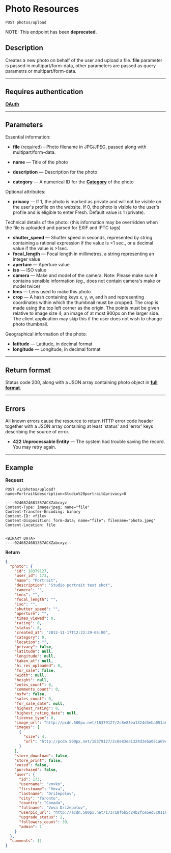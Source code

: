 # Photo Resources
    POST photos/upload
NOTE: This endpoint has been **deprecated**.

## Description
Creates a new photo on behalf of the user and upload a file.
**file** parameter is passed in multipart/form-data, other parameters are passed as query parametrs or multipart/form-data.

***

## Requires authentication
**[OAuth][]**

***

## Parameters
Essential information:

- **file** (required)  - Photo filename in JPG/JPEG, passed along with multipart/form-data.

- **name** — Title of the photo
- **description** — Description for the photo
- **category** — A numerical ID for the **[Category][]** of the photo

Optional attributes:

- **privacy** — If 1, the photo is marked as private and will not be visible on the user's profile on the website.  If 0, the photo is visible to the user's profile and is eligible to enter Fresh.  Default value is 1 (private).

Technical details of the photo: (this information may be overridden when the file is uploaded and parsed for EXIF and IPTC tags)

- **shutter_speed** — Shutter speed in seconds, represented by string containing a rational expression if the value is <1 sec., or a decimal value if the value is >1sec.
- **focal_length** — Focal length in millimetres, a string representing an integer value
- **aperture** — Aperture value
- **iso** — ISO value
- **camera** — Make and model of the camera. Note: Please make sure it contains sensible information (eg., does not contain camera's make or model twice)
- **lens** — Lens used to make this photo
- **crop** — A hash containing keys x, y, w, and h and representing coordinates within which the thumbnail must be cropped. The crop is made using the top left corner as the origin. The points must be given relative to image size 4, an image of at most 900px on the larger side. The client application may skip this if the user does not wish to change photo thumbnail.

Geographical information of the photo:

- **latitude** — Latitude, in decimal format
- **longitude** — Longitude, in decimal format


***

## Return format
Status code 200, along with a JSON array containing photo object in **[full format][]**.

***

## Errors
All known errors cause the resource to return HTTP error code header together with a JSON array containing at least 'status' and 'error' keys describing the source of error.

- **422 Unprocessable Entity** — The system had trouble saving the record. You may retry again.

***

## Example
**Request**

    POST v1/photos/upload?name=Portrait&description=Studio%20portrait&privacy=0

```
----0246824681357ACXZabcxyz
Content-Type: image/jpeg; name="file"
Content-Transfer-Encoding: binary
Content-ID: <file>
Content-Disposition: form-data; name="file"; filename="photo.jpeg"
Content-Location: file


<BINARY DATA>
----0246824681357ACXZabcxyz--
```

**Return**
``` json
{
  "photo": {
    "id": 18379127,
    "user_id": 173,
    "name": "Portrait",
    "description": "Studio portrait test shot",
    "camera": "",
    "lens": "",
    "focal_length": "",
    "iso": "",
    "shutter_speed": "",
    "aperture": "",
    "times_viewed": 0,
    "rating": 0,
    "status": 8,
    "created_at": "2012-11-17T12:22:29-05:00",
    "category": 0,
    "location": "",
    "privacy": false,
    "latitude": null,
    "longitude": null,
    "taken_at": null,
    "hi_res_uploaded": 0,
    "for_sale": false,
    "width": null,
    "height": null,
    "votes_count": 0,
    "comments_count": 0,
    "nsfw": false,
    "sales_count": 0,
    "for_sale_date": null,
    "highest_rating": 0,
    "highest_rating_date": null,
    "license_type": 0,
    "image_url": "http://pcdn.500px.net/18379127/2c8e83ea1324d3eba051a69e6ec3b76601594d76/4.jpg",
    "images": [
      {
        "size": 4,
        "url": "http://pcdn.500px.net/18379127/2c8e83ea1324d3eba051a69e6ec3b76601594d76/4.jpg"
      }
    ],
    "store_download": false,
    "store_print": false,
    "voted": false,
    "purchased": false,
    "user": {
      "id": 173,
      "username": "vovko",
      "firstname": "Vova",
      "lastname": "Drižepolov",
      "city": "Toronto",
      "country": "Canada",
      "fullname": "Vova Drižepolov",
      "userpic_url": "http://acdn.500px.net/173/18f6b5c24b2fce5ed5c01160a2ca96f0fb7a308c/1.jpg?17",
      "upgrade_status": 2,
      "followers_count": 39,
      "admin": 1
    }
  },
  "comments": []
}
```

[OAuth]: https://github.com/500px/api-documentation/tree/master/authentication
[Category]: https://github.com/500px/api-documentation/blob/master/basics/formats_and_terms.md#categories
[full format]: https://github.com/500px/api-documentation/blob/master/basics/formats_and_terms.md#full-format
